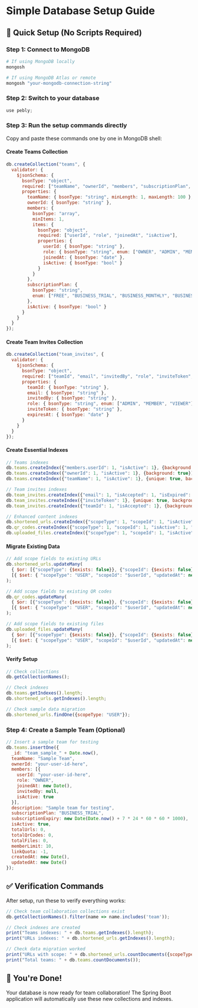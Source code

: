 # Simple Database Setup Guide

## 🚀 Quick Setup (No Scripts Required)

### Step 1: Connect to MongoDB
```bash
# If using MongoDB locally
mongosh

# If using MongoDB Atlas or remote
mongosh "your-mongodb-connection-string"
```

### Step 2: Switch to your database
```javascript
use pebly;
```

### Step 3: Run the setup commands directly

Copy and paste these commands one by one in MongoDB shell:

#### Create Teams Collection
```javascript
db.createCollection("teams", {
  validator: {
    $jsonSchema: {
      bsonType: "object",
      required: ["teamName", "ownerId", "members", "subscriptionPlan", "isActive"],
      properties: {
        teamName: { bsonType: "string", minLength: 1, maxLength: 100 },
        ownerId: { bsonType: "string" },
        members: {
          bsonType: "array",
          minItems: 1,
          items: {
            bsonType: "object",
            required: ["userId", "role", "joinedAt", "isActive"],
            properties: {
              userId: { bsonType: "string" },
              role: { bsonType: "string", enum: ["OWNER", "ADMIN", "MEMBER", "VIEWER"] },
              joinedAt: { bsonType: "date" },
              isActive: { bsonType: "bool" }
            }
          }
        },
        subscriptionPlan: {
          bsonType: "string",
          enum: ["FREE", "BUSINESS_TRIAL", "BUSINESS_MONTHLY", "BUSINESS_YEARLY"]
        },
        isActive: { bsonType: "bool" }
      }
    }
  }
});
```

#### Create Team Invites Collection
```javascript
db.createCollection("team_invites", {
  validator: {
    $jsonSchema: {
      bsonType: "object",
      required: ["teamId", "email", "invitedBy", "role", "inviteToken", "expiresAt"],
      properties: {
        teamId: { bsonType: "string" },
        email: { bsonType: "string" },
        invitedBy: { bsonType: "string" },
        role: { bsonType: "string", enum: ["ADMIN", "MEMBER", "VIEWER"] },
        inviteToken: { bsonType: "string" },
        expiresAt: { bsonType: "date" }
      }
    }
  }
});
```

#### Create Essential Indexes
```javascript
// Teams indexes
db.teams.createIndex({"members.userId": 1, "isActive": 1}, {background: true});
db.teams.createIndex({"ownerId": 1, "isActive": 1}, {background: true});
db.teams.createIndex({"teamName": 1, "isActive": 1}, {unique: true, background: true});

// Team invites indexes
db.team_invites.createIndex({"email": 1, "isAccepted": 1, "isExpired": 1}, {background: true});
db.team_invites.createIndex({"inviteToken": 1}, {unique: true, background: true});
db.team_invites.createIndex({"teamId": 1, "isAccepted": 1}, {background: true});

// Enhanced content indexes
db.shortened_urls.createIndex({"scopeType": 1, "scopeId": 1, "isActive": 1, "createdAt": -1}, {background: true});
db.qr_codes.createIndex({"scopeType": 1, "scopeId": 1, "isActive": 1, "createdAt": -1}, {background: true});
db.uploaded_files.createIndex({"scopeType": 1, "scopeId": 1, "isActive": 1, "uploadedAt": -1}, {background: true});
```

#### Migrate Existing Data
```javascript
// Add scope fields to existing URLs
db.shortened_urls.updateMany(
  { $or: [{"scopeType": {$exists: false}}, {"scopeId": {$exists: false}}] },
  [{ $set: { "scopeType": "USER", "scopeId": "$userId", "updatedAt": new Date() } }]
);

// Add scope fields to existing QR codes
db.qr_codes.updateMany(
  { $or: [{"scopeType": {$exists: false}}, {"scopeId": {$exists: false}}] },
  [{ $set: { "scopeType": "USER", "scopeId": "$userId", "updatedAt": new Date() } }]
);

// Add scope fields to existing files
db.uploaded_files.updateMany(
  { $or: [{"scopeType": {$exists: false}}, {"scopeId": {$exists: false}}] },
  [{ $set: { "scopeType": "USER", "scopeId": "$userId", "updatedAt": new Date() } }]
);
```

#### Verify Setup
```javascript
// Check collections
db.getCollectionNames();

// Check indexes
db.teams.getIndexes().length;
db.shortened_urls.getIndexes().length;

// Check sample data migration
db.shortened_urls.findOne({scopeType: "USER"});
```

### Step 4: Create a Sample Team (Optional)
```javascript
// Insert a sample team for testing
db.teams.insertOne({
  _id: "team_sample_" + Date.now(),
  teamName: "Sample Team",
  ownerId: "your-user-id-here",
  members: [{
    userId: "your-user-id-here",
    role: "OWNER",
    joinedAt: new Date(),
    invitedBy: null,
    isActive: true
  }],
  description: "Sample team for testing",
  subscriptionPlan: "BUSINESS_TRIAL",
  subscriptionExpiry: new Date(Date.now() + 7 * 24 * 60 * 60 * 1000),
  isActive: true,
  totalUrls: 0,
  totalQrCodes: 0,
  totalFiles: 0,
  memberLimit: 10,
  linkQuota: -1,
  createdAt: new Date(),
  updatedAt: new Date()
});
```

## ✅ Verification Commands

After setup, run these to verify everything works:

```javascript
// Check team collaboration collections exist
db.getCollectionNames().filter(name => name.includes('team'));

// Check indexes are created
print("Teams indexes: " + db.teams.getIndexes().length);
print("URLs indexes: " + db.shortened_urls.getIndexes().length);

// Check data migration worked
print("URLs with scope: " + db.shortened_urls.countDocuments({scopeType: {$exists: true}}));
print("Total teams: " + db.teams.countDocuments());
```

## 🎉 You're Done!

Your database is now ready for team collaboration! The Spring Boot application will automatically use these new collections and indexes.